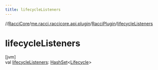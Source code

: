 ```yaml
---
title: lifecycleListeners
---
```

//[RacciCore](../../../index.html)/[me.racci.raccicore.api.plugin](../index.html)/[RacciPlugin](index.html)/[lifecycleListeners](lifecycle-listeners.html)



# lifecycleListeners



[jvm]\
val [lifecycleListeners](lifecycle-listeners.html): [HashSet](https://docs.oracle.com/javase/8/docs/api/java/util/HashSet.html)&lt;[Lifecycle](../../me.racci.raccicore.api.lifecycle/-lifecycle/index.html)&gt;




